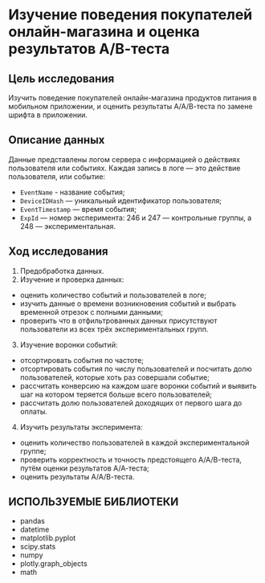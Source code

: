 # Изучение поведения покупателей онлайн-магазина и оценка результатов А/В-теста

## Цель исследования

Изучить поведение покупателей онлайн-магазина продуктов питания в мобильном приложении, и оценить результаты А/А/В-теста по замене шрифта в приложении.

## Описание данных

Данные представлены логом сервера с информацией о действиях пользователя или событиях. Каждая запись в логе — это действие пользователя, или событие:

- `EventName` - название события;
- `DeviceIDHash` — уникальный идентификатор пользователя;
- `EventTimestamp` — время события;
- `ExpId` — номер эксперимента: 246 и 247 — контрольные группы, а 248 — экспериментальная.

## Ход исследования

1. Предобработка данных.
2. Изучение и проверка данных:
- оценить количество событий и пользователей в логе;
- изучить данные о времени возникновения событий и выбрать временной отрезок с полными данными;
- проверить что в отфильтрованных данных присутствуют пользователи из всех трёх экспериментальных групп.
3. Изучение воронки событий:
- отсортировать события по частоте;
- отсортировать события по числу пользователей и посчитать долю пользователей, которые хоть раз совершали событие;
- рассчитать конверсию на каждом шаге воронки событий и выявить шаг на котором теряется больше всего пользователей;
- рассчитать долю пользователей доходящих от первого шага до оплаты.
4. Изучить результаты эксперимента:
- оценить количество пользователей в каждой экспериментальной группе;
- проверить корректность и точность предстоящего А/А/В-теста, путём оценки результатов А/А-теста;
- оценить результаты А/А/В-теста.

## ИСПОЛЬЗУЕМЫЕ БИБЛИОТЕКИ
- pandas
- datetime
- matplotlib.pyplot
- scipy.stats
- numpy
- plotly.graph_objects
- math